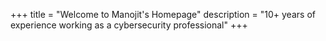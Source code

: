 +++
title = "Welcome to Manojit's Homepage"
description = "10+ years of experience working as a cybersecurity professional"
+++
